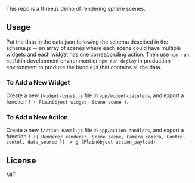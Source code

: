 This repo is a three.js demo of rendering sphere scenes.

## Usage

Put the data in the data.json following the schema descibed in the schema.js -- an array of scenes where each scene could have multiple widgets and each widget has one corresponding action. Then use `npm run build` in development environment or `npm run deploy` in production environment to produce the bundle.js that contains all the data.

### To Add a New Widget

Create a new `[widget-type].js` file in `app/widget-painters`, and export a function `f ( PlainObject widget, Scene scene )`. 

### To Add a New Action

Create a new `[action-name].js` file in `app/action-handlers`, and export a function `f ({ Renderer renderer, Scene scene, Camera camera, Control contol, data_source }) -> g (PlainObject action_payload)`

## License

MIT
